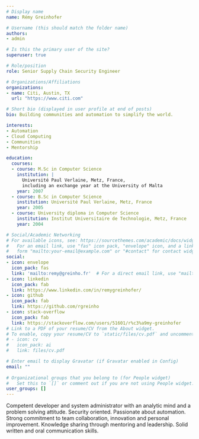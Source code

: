 ```yaml
---
# Display name
name: Rémy Greinhofer

# Username (this should match the folder name)
authors:
- admin

# Is this the primary user of the site?
superuser: true

# Role/position
role: Senior Supply Chain Security Engineer

# Organizations/Affiliations
organizations:
- name: Citi, Austin, TX
  url: "https://www.citi.com"

# Short bio (displayed in user profile at end of posts)
bio: Building communities and automation to simplify the world.

interests:
- Automation
- Cloud Computing
- Communities
- Mentorship

education:
  courses:
  - course: M.Sc in Computer Science
    institution: |
      Université Paul Verlaine, Metz, France, 
      including an exchange year at the University of Malta
    year: 2007
  - course: B.Sc in Computer Science
    institution: Université Paul Verlaine, Metz, France
    year: 2005
  - course: University diploma in Computer Science
    institution: Institut Universitaire de Technologie, Metz, France
    year: 2004

# Social/Academic Networking
# For available icons, see: https://sourcethemes.com/academic/docs/widgets/#icons
#   For an email link, use "fas" icon pack, "envelope" icon, and a link in the
#   form "mailto:your-email@example.com" or "#contact" for contact widget.
social:
- icon: envelope
  icon_pack: fas
  link: 'mailto:remy@greinho.fr'  # For a direct email link, use "mailto:test@example.org".
- icon: linkedin
  icon_pack: fab
  link: https://www.linkedin.com/in/remygreinhofer/
- icon: github
  icon_pack: fab
  link: https://github.com/rgreinho
- icon: stack-overflow
  icon_pack: fab
  link: https://stackoverflow.com/users/51601/r%c3%a9my-greinhofer
# Link to a PDF of your resume/CV from the About widget.
# To enable, copy your resume/CV to `static/files/cv.pdf` and uncomment the lines below.  
# - icon: cv
#   icon_pack: ai
#   link: files/cv.pdf

# Enter email to display Gravatar (if Gravatar enabled in Config)
email: ""
  
# Organizational groups that you belong to (for People widget)
#   Set this to `[]` or comment out if you are not using People widget.  
user_groups: []
---
```


Competent developer and system administrator with an analytic mind and a problem solving attitude. Security oriented. Passionate about automation. Strong commitment to team collaboration, innovation and personal improvement. Knowledge sharing through mentoring and leadership. Solid written and oral communication skills.

